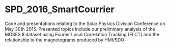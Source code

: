 # SPD_2016_SmartCourrier
Code and presentations relating to the Solar Physics Division Conference on May 30th 2015. Presented topics include our preliminary analysis of the MOSES II dataset using Fourier Local Correlation Tracking (FLCT) and the relationship to the magnetograms produced by HMI/SDO
